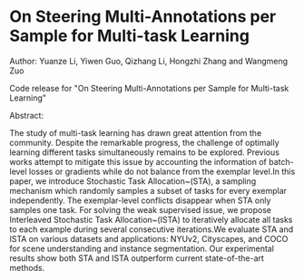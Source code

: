 # On Steering Multi-Annotations per Sample for Multi-task Learning

Author: Yuanze Li, Yiwen Guo, Qizhang Li, Hongzhi Zhang and Wangmeng Zuo

Code release for "On Steering Multi-Annotations per Sample for Multi-task Learning"

Abstract:

The study of multi-task learning has drawn great attention from the community. Despite the remarkable progress, the challenge of optimally learning different tasks simultaneously remains to be explored. Previous works attempt to mitigate this issue by accounting the information of batch-level losses or gradients while do not balance from the exemplar level.In this paper, we introduce Stochastic Task Allocation~(STA), a sampling mechanism which randomly samples a subset of tasks for every exemplar independently. The exemplar-level conflicts disappear when STA only samples one task. For solving the weak supervised issue, we propose Interleaved Stochastic Task Allocation~(ISTA) to iteratively allocate all tasks to each example during several consecutive iterations.We evaluate STA and ISTA on various datasets and applications: NYUv2, Cityscapes, and COCO for scene understanding and instance segmentation. Our experimental results show both STA and ISTA outperform current state-of-the-art methods. 
